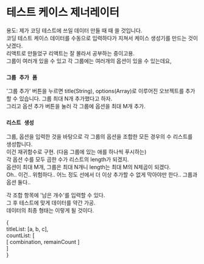 # 테스트 케이스 제너레이터
용도: 제가 코딩 테스트에 쓰일 데이터 만들 때 때 쓸 것입니다.\
코딩 테스트 케이스 데이터를 수동으로 입력하다가 지쳐서 케이스 생성기를 만드는 것이 낫겠다.\
리액트로 만들었구 리액트는 잘 몰라서 공부하는 중이고용.\
그룹이 여러개 있을 수 있고 각 그룹에는 여러개의 옵션이 있을 수 있는데요, 
### `그룹 추가 폼`
'그룹 추가' 버튼을 누르면 title(String), options(Array)로 이루어진 오브젝트를 추가할 수 있습니다. 그룹 최대 N개 추가했다고 하자.\
그리고 옵션 추가 버튼을 눌러 각 그룹에 옵션을 최대 M개 추가.

### `리스트 생성`
그룹, 옵션을 입력한 것을 바탕으로 각 그룹의 옵션을 조합한 모든 경우의 수 리스트를 생성합니다.\
이건 재귀함수로 구현. (다음 그룹에 있는 애를 하나씩 푸시하는)\
각 옵션 수를 모두 곱한 수가 리스트의 length가 되겠지.\
옵션이 최대 M개, 그룹은 최대 N개니 length는 최대 M의 N제곱이 되겠다.\
Oh.. 이건.. 위험하다.. 어느 정도 선에서 더 이상 추가할 수 없게 막아야만 한다.. 그룹과 옵션 둘다..

각 조합 항목에 '남은 개수'를 입력할 수 있다.\
그 후 테스트에 맞게 데이터를 약간 가공.\
데이터의 최종 형태는 이렇게 될 것이다.

{\
  titleList: [a, b, c],\
  countList: [\
    [ combination, remainCount ]\
  ]\
}
